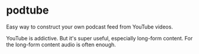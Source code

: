 # podtube

Easy way to construct your own podcast feed from YouTube videos.

YouTube is addictive. But it's super useful, especially long-form content. For the long-form content audio is often enough.

